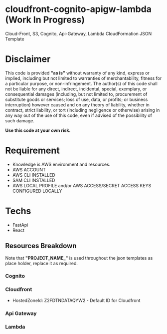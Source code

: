 # cloudfront-cognito-apigw-lambda (Work In Progress)
Cloud-Front, S3, Cognito, Api-Gateway, Lambda CloudFormation JSON Template


# Disclaimer

This code is provided **"as is"** without warranty of any kind, express or implied, including but not limited to warranties of merchantability, fitness for a particular purpose, or non-infringement. The author(s) of this code shall not be liable for any direct, indirect, incidental, special, exemplary, or consequential damages (including, but not limited to, procurement of substitute goods or services; loss of use, data, or profits; or business interruption) however caused and on any theory of liability, whether in contract, strict liability, or tort (including negligence or otherwise) arising in any way out of the use of this code, even if advised of the possibility of such damage.

**Use this code at your own risk.**



# Requirement

-  Knowledge is AWS environment and resources.
-  AWS ACCOUNT
-  AWS CLI INSTALLED
-  SAM CLI INSTALLED
-  AWS LOCAL PROFILE and/or AWS ACCESS/SECRET ACCESS KEYS CONFIGURED LOCALLY

# Techs
- FastApi
- React 

## Resources Breakdown

Note that **"PROJECT_NAME_"** is used throughout the json templates as place holder, replace it as required.

### Cognito


### Cloudfront
- HostedZoneId: Z2FDTNDATAQYW2 - Default ID for Cloudfront 


### Api Gateway


### Lambda
